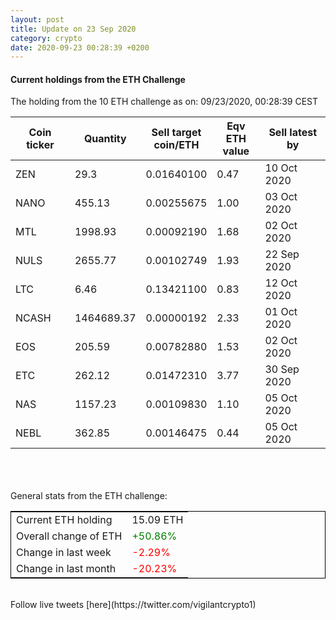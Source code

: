 ```yaml
---
layout: post
title: Update on 23 Sep 2020
category: crypto
date: 2020-09-23 00:28:39 +0200
---
```

<!-- Global site tag (gtag.js) - Google Analytics -->
<script async src="https://www.googletagmanager.com/gtag/js?id=UA-103831149-5"></script>
<script>
  window.dataLayer = window.dataLayer || [];
  function gtag(){dataLayer.push(arguments);}
  gtag('js', new Date());

  gtag('config', 'UA-103831149-5');
</script>


#### Current holdings from the ETH Challenge

The holding from the 10 ETH challenge as on: 09/23/2020, 00:28:39 CEST

|Coin ticker|Quantity|Sell target<br>coin/ETH|Eqv ETH<br>value|Sell latest by|
|-----------|--------|-----------|-----------|--------------|
ZEN|29.3|  0.01640100|0.47|10 Oct 2020|
NANO|455.13|  0.00255675|1.00|03 Oct 2020|
MTL|1998.93|  0.00092190|1.68|02 Oct 2020|
NULS|2655.77|  0.00102749|1.93|22 Sep 2020|
LTC|6.46|  0.13421100|0.83|12 Oct 2020|
NCASH|1464689.37|  0.00000192|2.33|01 Oct 2020|
EOS|205.59|  0.00782880|1.53|02 Oct 2020|
ETC|262.12|  0.01472310|3.77|30 Sep 2020|
NAS|1157.23|  0.00109830|1.10|05 Oct 2020|
NEBL|362.85|  0.00146475|0.44|05 Oct 2020|

<br>
<br>
<br>
General stats from the ETH challenge:

<table style="border:1px solid black;margin-left:auto;margin-right:auto;">
	<tbody>
	<tr>
		<td>Current ETH holding</td>
		<td>     15.09 ETH</td>
	</tr>
	<tr>
		<td>Overall change of ETH</td>
		<td><font color="green">+50.86%</font></td>
	</tr>
	<tr>
		<td>Change in last week</td>
		<td><font color="red">-2.29%</font></td>
	</tr>
	<tr>
		<td>Change in last month</td>
		<td><font color="red">-20.23%</font></td>
	</tr>
	</tbody>
</table>

<br>
Follow live tweets [here](https://twitter.com/vigilantcrypto1)
<br>
<br>
